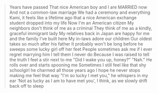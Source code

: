 >Years have passed
>That nice American boy and I are MARRIED now
>And not a common-law marriage
>We had a ceremony and everything
>Kami, it feels like a lifetime ago that a nice American exchange student dropped into my life
>Now I'm an American citizen
>My neighbors don't think of me as a criminal
>They think of me as a kindly, graceful immigrant lady
>My relatives back in Japan are happy for me and the family I've built here
>My in-laws adore our children
>Our oldest takes so much after his father
>It probably won't be long before he sweeps some lucky girl off her feet
>People sometimes ask me if I ever regret marrying him
>I tell them I never do
>Because I was raised to tell the truth
>I feel a stir next to me
>"Did I wake you up, honey?"
>"Nah."
>He rolls over and starts spooning me
>Sometimes I still feel like that shy schoolgirl he charmed all those years ago
>I hope he never stops making me feel that way
>"I'm so lucky I met you," he whispers in my ear
>'Not as lucky as I am to have met you', I think, as we slowly drift back off to sleep